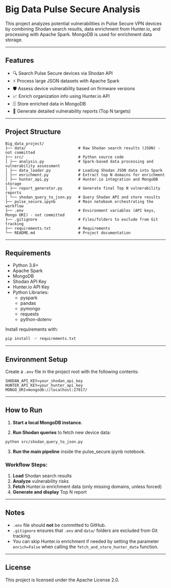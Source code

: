 # Big Data Pulse Secure Analysis

This project analyzes potential vulnerabilities in Pulse Secure VPN devices by combining Shodan search results, data enrichment from Hunter.io, and processing with Apache Spark. MongoDB is used for enrichment data storage.

---

## Features

- 🔍 Search Pulse Secure devices via Shodan API
- ⚡ Process large JSON datasets with Apache Spark
- 🛡️ Assess device vulnerability based on firmware versions
- 📈 Enrich organization info using Hunter.io API
- 🗄️ Store enriched data in MongoDB
- 📝 Generate detailed vulnerability reports (Top N targets)

---

## Project Structure

```
Big_data_project/ 
├── data/                       # Raw Shodan search results (JSON) - not committed
├── src/                        # Python source code 
│ ├── analysis.py               # Spark-based data processing and vulnerability assessment 
│ ├── data_loader.py            # Loading Shodan JSON data into Spark 
│ ├── enrichment.py             # Extract top N domains for enrichment 
│ ├── hunter_api.py             # Hunter.io integration and MongoDB storage 
│ ├── report_generator.py       # Generate final Top N vulnerability reports 
│ └── shodan_query_to_json.py   # Query Shodan API and store results 
├── pulse_secure.ipynb          # Main notebook orchestrating the workflow 
├── .env                        # Environment variables (API keys, Mongo URI) - not committed 
├── .gitignore                  # Files/folders to exclude from Git tracking 
├── requirements.txt            # Requirements
└── README.md                   # Project documentation
```

---

## Requirements

- Python 3.8+
- Apache Spark
- MongoDB
- Shodan API Key
- Hunter.io API Key
- Python Libraries:
  - pyspark
  - pandas
  - pymongo
  - requests
  - python-dotenv

Install requirements with:

```bash
pip install -r requirements.txt
```

---

## Environment Setup

Create a `.env` file in the project root with the following contents:

```dotenv
SHODAN_API_KEY=your_shodan_api_key
HUNTER_API_KEY=your_hunter_api_key
MONGO_URI=mongodb://localhost:27017/
```

---

## How to Run

1. **Start a local MongoDB instance.**

2. **Run Shodan queries** to fetch new device data:

```bash
python src/shodan_query_to_json.py
```

3. **Run the main pipeline** inside the pulse_secure.ipynb notebook.

### Workflow Steps:

1. **Load** Shodan search results
2. **Analyze** vulnerability risks
3. **Fetch** Hunter.io enrichment data (only missing domains, unless forced)
4. **Generate and display** Top N report

---

## Notes

- `.env` file should **not** be committed to GitHub.
- `.gitignore` ensures that `.env` and `data/` folders are excluded from Git tracking.
- You can skip Hunter.io enrichment if needed by setting the parameter `enrich=False` when calling the `fetch_and_store_hunter_data` function.

---

## License

This project is licensed under the Apache License 2.0.